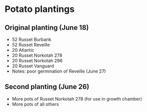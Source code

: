 # Potato plantings

## Original planting (June 18)
- 52 Russet Burbank
- 52 Russet Reveille
- 20 Atlantic
- 20 Russet Norkotah 278
- 20 Russet Norkotah 296
- 20 Russet Vanguard
- Notes: poor germination of Reveille (June 27)

## Second planting (June 26)
- More pots of Russet Norkotah 278 (for use in growth chamber)
- More pots of all others